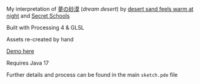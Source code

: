My interpretation of [夢の砂漠](https://geometriclullaby.bandcamp.com/album/desert-sand-feels-warm-at-night) (_dream desert_) by [desert sand feels warm at night](https://desertsand.bandcamp.com/) and [Secret Schools](https://www.instagram.com/secretschools/)

Built with Processing 4 & GLSL

Assets re-created by hand

[Demo here](https://youtu.be/54aqbbIRAlw)

Requires Java 17

Further details and process can be found in the main `sketch.pde` file
